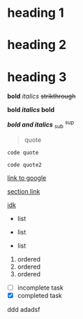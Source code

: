  # heading 1
# heading 2
# heading 3
**bold**
*italics*
~~strikthrough~~

**bold _italics_ bold**

***bold and italics***
<sub>sub</sub>
<sup>sup</sup>
> quote

`code quote`

```
code quote2
```

[link to google](google.com)

[section link](#heading-1)

[idk](docs/other.md)

- list
* list
+ list

1. ordered
2. ordered
3. ordered

- [ ] incomplete task
- [X] completed task 

ddd
adadsf